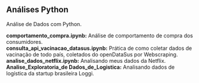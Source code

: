 ## Análises Python
Análise de Dados com Python.

**comportamento_compra.ipynb:** Análise de comportamento de compra dos consumidores.<br>
**consulta_api_vacinacao_datasus.ipynb:** Prática de como coletar dados de vacinação de todo país, coletados do openDataSus por Webscraping.<br>
**analise_dados_netflix.ipynb:** Analisando meus dados da Netflix.<br>
**Analise_Exploratoria_de Dados_de_Logistica:** Analisando dados de logística da startup brasileira Loggi.
